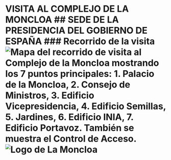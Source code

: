 # VISITA AL COMPLEJO DE LA MONCLOA ## SEDE DE LA PRESIDENCIA DEL GOBIERNO DE ESPAÑA  ### Recorrido de la visita  ![Mapa del recorrido de visita al Complejo de la Moncloa mostrando los 7 puntos principales: 1. Palacio de la Moncloa, 2. Consejo de Ministros, 3. Edificio Vicepresidencia, 4. Edificio Semillas, 5. Jardines, 6. Edificio INIA, 7. Edificio Portavoz. También se muestra el Control de Acceso.](image01)  ![Logo de La Moncloa](image02)
